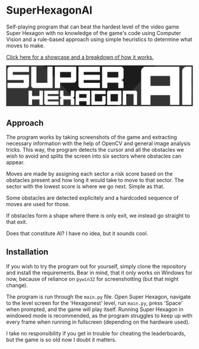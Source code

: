 # SuperHexagonAI
Self-playing program that can beat the hardest level of the video game Super Hexagon with no knowledge of the game's code using Computer Vision and a rule-based approach using simple heuristics to determine what moves to make.

[Click here for a showcase and a breakdown of how it works.](https://youtube.com/watch?v=nnmEXNx_j6M)

![Banner Image](banner.png "Super Hexagon AI")

## Approach
The program works by taking screenshots of the game and extracting necessary information with the help of OpenCV and general image analysis tricks. This way, the program detects the cursor and all the obstacles we wish to avoid and splits the screen into six sectors where obstacles can appear.

Moves are made by assigning each sector a risk score based on the obstacles present and how long it would take to move to that sector. The sector with the lowest score is where we go next. Simple as that.

Some obstacles are detected explicitely and a hardcoded sequence of moves are used for those.

If obstacles form a shape where there is only exit, we instead go straight to that exit.

Does that constitute AI? I have no idea, but it sounds cool.

## Installation
If you wish to try the program out for yourself, simply clone the repository and install the requirements. Bear in mind, that it only works on Windows for now, because of reliance on `pywin32` for screenshotting (but that might change).

The program is run through the `main.py` file. Open Super Hexagon, navigate to the level screen for the 'Hexagonest' level, run `main.py`, press 'Space' when prompted, and the game will play itself. Running Super Hexagon in windowed mode is recommended, as the program struggles to keep up with every frame when running in fullscreen (depending on the hardware used).

I take no responsibility if you get in trouble for cheating the leaderboards, but the game is so old now I doubt it matters.